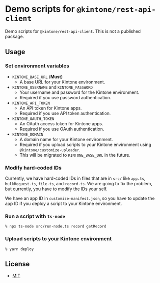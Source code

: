 # Demo scripts for `@kintone/rest-api-client`

Demo scripts for `@kintone/rest-api-client`.
This is not a published package.

## Usage

### Set environment variables

- `KINTONE_BASE_URL` (**Must**)
  - A base URL for your Kintone environment.
- `KINTONE_USERNAME` and `KINTONE_PASSWORD`
  - Your username and password for the Kintone environment.
  - Required if you use password authentication.
- `KINTONE_API_TOKEN`
  - An API token for Kintone apps.
  - Required if you use API token authentication.
- `KINTONE_OAUTH_TOKEN`
  - An OAuth access token for Kintone apps.
  - Required if you use OAuth authentication.
- `KINTONE_DOMAIN`
  - A domain name for your Kintone environment.
  - Required if you upload scripts to your Kintone environment using `@kintone/customize-uploader`.
  - This will be migrated to `KINTONE_BASE_URL` in the future.

### Modify hard-coded IDs

Currently, we have hard-coded IDs in files that are in `src/` like `app.ts`, `bulkRequest.ts`, `file.ts`, and `record.ts`.
We are going to fix the problem, but currently, you have to modify the IDs your self.

We have an app ID in `customize-manifest.json`, so you have to update the app ID if you deploy a script to your Kintone environment.

### Run a script with `ts-node`

```
% npx ts-node src/run-node.ts record getRecord
```

### Upload scripts to your Kintone environment

```
% yarn deploy
```

## License

- [MIT](LICENSE)
